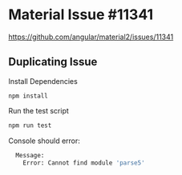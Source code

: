 # Material Issue #11341
https://github.com/angular/material2/issues/11341

## Duplicating Issue

Install Dependencies
```base
npm install
```

Run the test script 
```bash
npm run test
```

Console should error:
```bash
  Message:
    Error: Cannot find module 'parse5'
```
